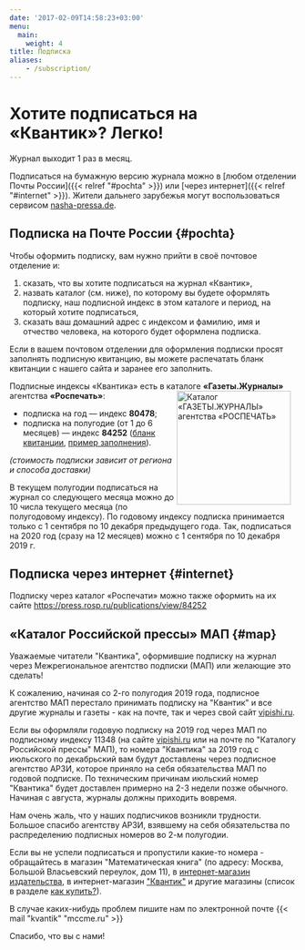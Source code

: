 ```yaml
---
date: '2017-02-09T14:58:23+03:00'
menu:
  main:
    weight: 4
title: Подписка
aliases:
    - /subscription/
---
```



# Хотите подписаться на «Квантик»? Легко!

Журнал выходит 1 раз в месяц.

Подписаться на бумажную версию журнала можно
в [любом отделении Почты России]({{< relref "#pochta" >}})
или [через интернет]({{< relref "#internet" >}}).
Жители дальнего зарубежья могут воспользоваться сервисом [nasha-pressa.de](http://nasha-pressa.de/index.php?com=items&task=show&item=4246).


## Подписка на Почте России {#pochta}

Чтобы оформить подписку, вам нужно прийти в своё почтовое отделение и:

1. сказать, что вы хотите подписаться на журнал «Квантик»,
2. назвать каталог (см. ниже), по которому вы будете оформлять подписку, наш подписной индекс в этом каталоге и период, на который хотите подписаться,
3. сказать ваш домашний адрес с индексом и фамилию, имя и отчество человека, на которого будет оформлена подписка.

Если в вашем почтовом отделении для оформления подписки просят заполнять подписную квитанцию, вы можете распечатать бланк квитанции с нашего сайта и заранее его заполнить.

Подписные индексы «Квантика» есть в каталоге **«Газеты.Журналы»** агентства **«Роспечать»**:
<img src="RP2019-1.png" alt="Каталог «ГАЗЕТЫ.ЖУРНАЛЫ» агентства «РОСПЕЧАТЬ»" style="height:200px;float:right;margin-right:10px;">

* подписка на год — индекс **80478**;
* подписка на полугодие (от 1 до 6 месяцев) — индекс **84252** ([бланк квитанции](blank_Rospechat_84252.pdf), [пример заполнения](obrazec_Rospechat_84252.pdf)).

*(стоимость подписки зависит от региона и способа доставки)*



В текущем полугодии подписаться на журнал со следующего месяца можно до 10 числа текущего месяца (по полугодовому индексу).
По годовому индексу подписка принимается только с 1 сентября по 10  декабря предыдущего года. Так, подписаться на 2020 год (сразу на 12 месяцев) можно с 1 сентября по 10 декабря 2019 г.



## Подписка через интернет {#internet}

Подписку через каталог «Роспечати» можно также оформить на их сайте https://press.rosp.ru/publications/view/84252



## «Каталог Российской прессы» МАП {#map}

Уважаемые читатели "Квантика", оформившие подписку на журнал через Межрегиональное агентство подписки (МАП) или желающие это сделать! 

К сожалению, начиная со 2-го полугодия 2019 года, подписное агентство МАП перестало принимать подписку на "Квантик" и все другие журналы и газеты - как на почте, так и через свой сайт [vipishi.ru](https://vipishi.ru).

Если вы оформляли годовую подписку на 2019 год через МАП по подписному индексу 11348 (на сайте [vipishi.ru](https://vipishi.ru) или на почте по "Каталогу Российской прессы" МАП), то номера "Квантика" за 2019 год с июльского по декабрьский вам будут доставлены через подписное агентство АРЗИ, которое приняло на себя обязательства МАП по годовой подписке. 
По техническим причинам июльский номер "Квантика" будет доставлен примерно на 2-3 недели позже обычного. Начиная с августа, журналы должны приходить вовремя. 

Нам очень жаль, что у наших подписчиков возникли трудности. Большое спасибо агентству АРЗИ, взявшему на себя обязательства по распределению подписных номеров во 2-м полугодии. 


Если вы не успели подписаться и пропустили какие-то номера - обращайтесь в магазин "Математическая книга" (по адресу: Москва, Большой Власьевский переулок, дом 11), в [интернет-магазин издательства](https://biblio.mccme.ru/shop/detail/journals/152), в интернет-магазин ["Квантик"](http://kvantik.ru) и другие магазины (список в разделе [как купить?](buy)). 

В случае каких-нибудь проблем пишите нам по электронной почте {{< mail "kvantik" "mccme.ru" >}} 

Спасибо, что вы с нами!  









